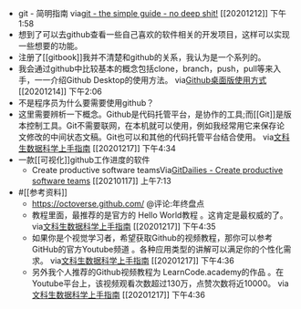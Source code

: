 - git - 简明指南
via[git - the simple guide - no deep shit!](http://rogerdudler.github.io/git-guide/index.zh.html)
[[20201212]] 下午1:58
- 想到了可以去github查看一些自己喜欢的软件相关的开发项目，这样可以实现一些想要的功能。
- 注册了[[gitbook]]我并不清楚和github的关系，我认为是一个系列的。
- 我会通过github中比较基本的概念包括clone，branch，push，pull等来入手，一一介绍Github Desktop的使用方法。
via[Github桌面版使用方式](https://app.yinxiang.com/shard/s63/nl/13797828/50500075-103e-4782-b49c-9a637bb65376)
[[20201214]] 下午2:06
- 不是程序员为什么要需要使用github？
- 这里需要辨析一下概念。Github是代码托管平台，是协作的工具;而[[Git]]是版本控制工具。Git不需要联网，在本机就可以使用，例如我经常用它来保存论文修改的中间状态文稿。Git也可以和其他的代码托管平台结合使用。
via[文科生数据科学上手指南](https://bookdown.org/wshuyi/dive-into-data-science-practically/q-and-a-time.html#dive-into-github-effectively)
[[20201217]] 下午4:34
- 一款[[可视化]]github工作进度的软件
    - Create productive software teamsVia[GitDailies - Create productive software teams](https://gitdailies.com/) [[20210117]] 上午7:13
- #[[参考资料]]
    - https://octoverse.github.com/ @评论:年终盘点
    - 教程里面，最推荐的是官方的 Hello World教程 。这肯定是最权威的了。
via[文科生数据科学上手指南](https://bookdown.org/wshuyi/dive-into-data-science-practically/q-and-a-time.html#dive-into-github-effectively)
[[20201217]] 下午4:35
    - 如果你是个视觉学习者，希望获取Github的视频教程，那你可以参考 GitHub的官方Youtube频道 。各种应用类型的讲解可以满足你的个性化需求。
via[文科生数据科学上手指南](https://bookdown.org/wshuyi/dive-into-data-science-practically/q-and-a-time.html#dive-into-github-effectively)
[[20201217]] 下午4:36
    - 另外我个人推荐的Github视频教程为 LearnCode.academy的作品 。在Youtube平台上，该视频观看次数超过130万，点赞次数将近10000。
via[文科生数据科学上手指南](https://bookdown.org/wshuyi/dive-into-data-science-practically/q-and-a-time.html#dive-into-github-effectively)
[[20201217]] 下午4:36
